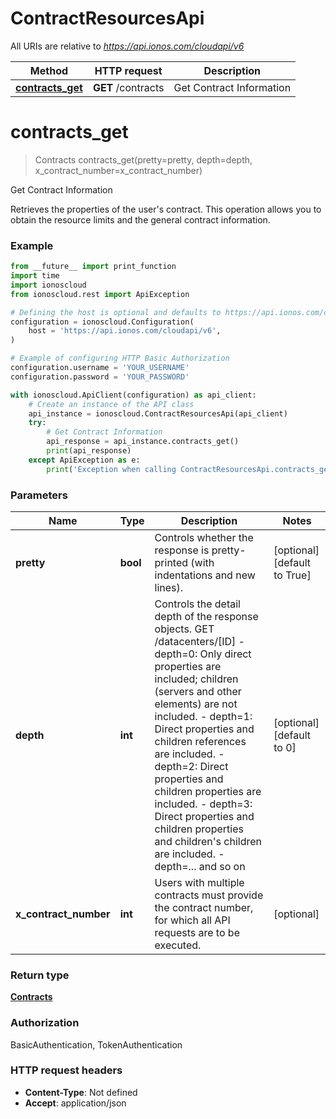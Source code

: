 # ContractResourcesApi

All URIs are relative to *https://api.ionos.com/cloudapi/v6*

| Method | HTTP request | Description |
| ------------- | ------------- | ------------- |
| [**contracts_get**](ContractResourcesApi.md#contracts_get) | **GET** /contracts | Get Contract Information |


# **contracts_get**
> Contracts contracts_get(pretty=pretty, depth=depth, x_contract_number=x_contract_number)

Get Contract Information

Retrieves the properties of the user's contract. This operation allows you to obtain the resource limits and the general contract information.

### Example

```python
from __future__ import print_function
import time
import ionoscloud
from ionoscloud.rest import ApiException

# Defining the host is optional and defaults to https://api.ionos.com/cloudapi/v6
configuration = ionoscloud.Configuration(
    host = 'https://api.ionos.com/cloudapi/v6',
)

# Example of configuring HTTP Basic Authorization
configuration.username = 'YOUR_USERNAME'
configuration.password = 'YOUR_PASSWORD'

with ionoscloud.ApiClient(configuration) as api_client:
    # Create an instance of the API class
    api_instance = ionoscloud.ContractResourcesApi(api_client)
    try:
        # Get Contract Information
        api_response = api_instance.contracts_get()
        print(api_response)
    except ApiException as e:
        print('Exception when calling ContractResourcesApi.contracts_get: %s\n' % e)
```

### Parameters

| Name | Type | Description  | Notes |
| ------------- | ------------- | ------------- | ------------- |
| **pretty** | **bool**| Controls whether the response is pretty-printed (with indentations and new lines). | [optional] [default to True] |
| **depth** | **int**| Controls the detail depth of the response objects.  GET /datacenters/[ID]  - depth&#x3D;0: Only direct properties are included; children (servers and other elements) are not included.  - depth&#x3D;1: Direct properties and children references are included.  - depth&#x3D;2: Direct properties and children properties are included.  - depth&#x3D;3: Direct properties and children properties and children&#39;s children are included.  - depth&#x3D;... and so on | [optional] [default to 0] |
| **x_contract_number** | **int**| Users with multiple contracts must provide the contract number, for which all API requests are to be executed. | [optional]  |

### Return type

[**Contracts**](../models/Contracts.md)

### Authorization

BasicAuthentication, TokenAuthentication

### HTTP request headers

 - **Content-Type**: Not defined
 - **Accept**: application/json

